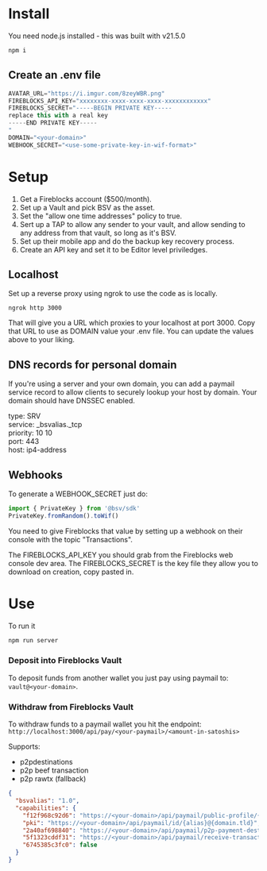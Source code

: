 # Install

You need node.js installed - this was built with v21.5.0

```bash
npm i
```

## Create an .env file

```javascript
AVATAR_URL="https://i.imgur.com/8zeyWBR.png"
FIREBLOCKS_API_KEY="xxxxxxxx-xxxx-xxxx-xxxx-xxxxxxxxxxxx"
FIREBLOCKS_SECRET="-----BEGIN PRIVATE KEY-----
replace this with a real key
-----END PRIVATE KEY-----
"
DOMAIN="<your-domain>"
WEBHOOK_SECRET="<use-some-private-key-in-wif-format>"
```

# Setup

1. Get a Fireblocks account ($500/month).
2. Set up a Vault and pick BSV as the asset.
3. Set the "allow one time addresses" policy to true.
4. Sert up a TAP to allow any sender to your vault, and allow sending to any address from that vault, so long as it's BSV.
5. Set up their mobile app and do the backup key recovery process.
6. Create an API key and set it to be Editor level priviledges.


## Localhost
Set up a reverse proxy using ngrok to use the code as is locally.

```
ngrok http 3000
```

That will give you a URL which proxies to your localhost at port 3000. Copy that URL to use as DOMAIN value your .env file. You can update the values above to your liking. 

## DNS records for personal domain

If you're using a server and your own domain, you can add a paymail service record to allow clients to securely lookup your host by domain. Your domain should have DNSSEC enabled.

type: SRV  
service: _bsvalias._tcp  
priority: 10 10   
port: 443  
host: ip4-address

## Webhooks

To generate a WEBHOOK_SECRET just do:

```javascript
import { PrivateKey } from '@bsv/sdk'
PrivateKey.fromRandom().toWif()
```

You need to give Fireblocks that value by setting up a webhook on their console with the topic "Transactions".

The FIREBLOCKS_API_KEY you should grab from the Fireblocks web console dev area. The FIREBLOCKS_SECRET is the key file they allow you to download on creation, copy pasted in.

# Use

To run it
```bash
npm run server
```

### Deposit into Fireblocks Vault
To deposit funds from another wallet you just pay using paymail to: `vault@<your-domain>`.

### Withdraw from Fireblocks Vault
To withdraw funds to a paymail wallet you hit the endpoint: `http://localhost:3000/api/pay/<your-paymail>/<amount-in-satoshis>`

Supports:

- p2pdestinations
- p2p beef transaction
- p2p rawtx (fallback)

```json
{
  "bsvalias": "1.0",
  "capabilities": {
    "f12f968c92d6": "https://<your-domain>/api/paymail/public-profile/{alias}@{domain.tld}",
    "pki": "https://<your-domain>/api/paymail/id/{alias}@{domain.tld}",
    "2a40af698840": "https://<your-domain>/api/paymail/p2p-payment-destination/{alias}@{domain.tld}",
    "5f1323cddf31": "https://<your-domain>/api/paymail/receive-transaction/{alias}@{domain.tld}",
    "6745385c3fc0": false
  }
}
```